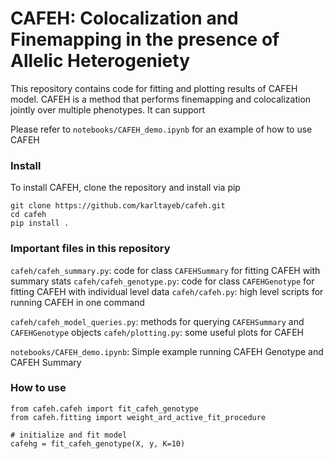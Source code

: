 # CAFEH: Colocalization and Finemapping in the presence of Allelic Heterogeniety

This repository contains code for fitting and plotting results of CAFEH model. CAFEH is a method that performs finemapping and colocalization jointly over multiple phenotypes. It can support

Please refer to `notebooks/CAFEH_demo.ipynb` for an example of how to use CAFEH

### Install

To install CAFEH, clone the repository and install via pip

```
git clone https://github.com/karltayeb/cafeh.git
cd cafeh
pip install .
```

### Important files in this repository

`cafeh/cafeh_summary.py`: code for class `CAFEHSummary` for fitting CAFEH with summary stats
`cafeh/cafeh_genotype.py`: code for class `CAFEHGenotype` for fitting CAFEH with individual level data
`cafeh/cafeh.py`: high level scripts for running CAFEH in one command

`cafeh/cafeh_model_queries.py`: methods for querying `CAFEHSummary` and `CAFEHGenotype` objects
`cafeh/plotting.py`: some useful plots for CAFEH

`notebooks/CAFEH_demo.ipynb`: Simple example running CAFEH Genotype and CAFEH Summary


### How to use

```
from cafeh.cafeh import fit_cafeh_genotype
from cafeh.fitting import weight_ard_active_fit_procedure

# initialize and fit model
cafehg = fit_cafeh_genotype(X, y, K=10)
```




